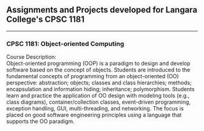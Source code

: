 ## Assignments and Projects developed for Langara College's CPSC 1181 
---------------------------------------------------------------
### CPSC 1181: Object-oriented Computing
Course Description:<br/>
Object-oriented programming (OOP) is a paradigm to design and develop software based on the concept of objects. Students are introduced to the fundamental concepts of programming from an object-oriented (OO) perspective: 
abstraction; objects; classes and class hierarchies; methods; encapsulation and information hiding; inheritance; polymorphism. 
Students learn and practice the application of OO design with modeling tools (e.g., class diagrams), 
container/collection classes, event-driven programming, exception handling, GUI, multi-threading, and networking. 
The focus is placed on good software engineering principles using a language that supports the OO paradigm.
